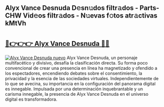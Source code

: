 ## Alyx Vance Desnuda D𝚎sn𝚞dos filtr𝚊dos - Parts-CHW Vid𝚎os filtr𝚊dos - N𝚞evas f𝚘tos atr𝚊ctivas kMtVh

# <h2><a href="http://mb9eiu.tromn.icu/?c=Alyx+Vance+Desnuda">🔗👉👉👉 Alyx Vance Desnuda 🔗🔗</a></h2>

[![Alyx Vance Desnuda nuevo](https://i.imgur.com/pEAQMta.gif)](http://mb9eiu.tromn.icu/?c=Alyx+Vance+Desnuda)
Alyx Vance Desnuda, un personaje multifacético y divisivo, desafía la clasificación directa. Su forma poco convencional de crear una presencia en línea ha magnetizado y ofendido a los espectadores, encendiendo debates sobre el consentimiento, la privacidad y la esencia de las sociedades virtuales. Independientemente de lo que se avecina, su importancia en la configuración del panorama digital es innegable. Impulsada por una determinación inquebrantable y un carisma innegable, la presencia de Alyx Vance Desnuda en el universo digital es transformadora.

